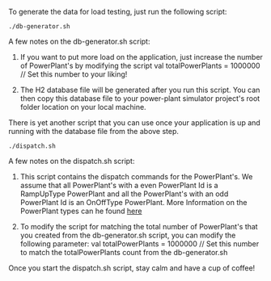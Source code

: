 To generate the data for load testing, just run the following script:

```
./db-generator.sh
```

A few notes on the db-generator.sh script:

1. If you want to put more load on the application, just increase the number of PowerPlant's by modifying the script
   val totalPowerPlants = 1000000 // Set this number to your liking!
   
2. The H2 database file will be generated after you run this script. You can then copy this database file to your power-plant    simulator project's root folder location on your local machine.   

There is yet another script that you can use once your application is up and running with the database file from the above step. 

```
./dispatch.sh
```

A few notes on the dispatch.sh script:

1. This script contains the dispatch commands for the PowerPlant's. We assume that all PowerPlant's with a even PowerPlant Id    is a RampUpType PowerPlant and all the PowerPlant's with an odd PowerPlant Id is an OnOffType PowerPlant. More Information    on the PowerPlant types can he found [here](https://github.com/joesan/plant-simulator/wiki)

2. To modify the script for matching the total number of PowerPlant's that you created from the db-generator.sh script, you      can modify the following parameter:
   val totalPowerPlants = 1000000 // Set this number to match the totalPowerPlants count from the db-generator.sh
   
Once you start the dispatch.sh script, stay calm and have a cup of coffee!
